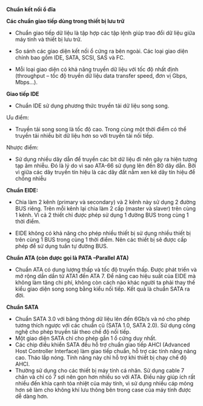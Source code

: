 **Chuẩn kết nối ổ đĩa**

**Các chuẩn giao tiếp dùng trong thiết bị lưu trữ**

- Chuẩn giao tiếp dữ liệu là tập hợp các tập lệnh giúp trao đổi dữ liệu giữa máy tính và thiết bị lưu trữ.

- So sánh các giao diện kết nối ổ cứng ra bên ngoài. Các loại giao diện chính bao gồm IDE, SATA, SCSI, SAS và FC.

- Mỗi loại giao diện có khả năng truyền dữ liệu với tốc độ nhất định (throughput – tốc độ truyền dữ liệu data transfer speed, đơn vị Gbps, Mbps…).

**Giao tiếp IDE**
- Chuẩn IDE sử dụng phương thức truyền tải dữ liệu song song.

Ưu điểm:
- Truyền tải song song là tốc độ cao. Trong cùng một thời điểm có thể truyền tải nhiều bit dữ liệu hơn so với truyền tải nối tiếp.

Nhược điểm:
- Sử dụng nhiều dây dẫn để truyền các bit dữ liệu đi nên gây ra hiện tượng tạp âm nhiễu. Đó là lý do vì sao ATA-66 sử dụng lên đến 80 dây dẫn. Bởi vì giữa các dây truyền tín hiệu là các dây đất nằm xen kẽ dây tín hiệu để chống nhiễu

**Chuẩn EIDE:**
- Chia làm 2 kênh (primary và secondary) và 2 kênh này sử dụng 2 đường BUS riêng. Trên mỗi kênh lại chia làm 2 cấp (master và slaver) trên cùng 1 kênh. Vì cả 2 thiết chỉ được phép sử dụng 1 đường BUS trong cùng 1 thời điểm.
+ EIDE không có khả năng cho phép nhiều thiết bị sử dụng nhiều thiết bị trên cùng 1 BUS trong cùng 1 thời điểm. Nên các thiết bị sẽ được cấp phép để sử dụng tuần tự đường BUS.

**Chuẩn ATA (còn được gọi là PATA –Parallel ATA)**
- Chuẩn ATA có dung lượng thấp và tốc độ truyền thấp. Được phát triển và mở rộng dần dần từ ATA1 đến ATA 7. Để nâng cao hiệu suất của EIDE mà không làm tăng chi phí, không còn cách nào khác người ta phải thay thế kiểu giao diện song song bằng kiểu nối tiếp. Kết quả là chuẩn SATA ra đời.

**Chuẩn SATA**
- Chuẩn SATA 3.0 với băng thông dữ liệu lên đến 6Gb/s và nó cho phép tương thích ngược với các chuẩn cũ (SATA 1.0, SATA 2.0). Sử dụng công nghệ cho phép truyền tải theo chế độ nối tiếp.
- Một giao diện SATA chỉ cho phép gắn 1 ổ cứng duy nhất.
- Các chip điều khiển SATA đều hỗ trợ chuẩn giao tiếp AHCI (Advanced Host Controller Interface) làm giao tiếp chuẩn, hỗ trợ các tính năng nâng cao. Tháo lắp nóng. Tính năng này chỉ hỗ trợ khi thiết bị chạy chế độ AHCI.
- Thường sử dụng cho các thiết bị máy tính cá nhân. Sử dụng cable 7 chân và chỉ có 7 sợi nên gọn hơn nhiều so với ATA. Điều này giúp ích rất nhiều đến khía cạnh tỏa nhiệt của máy tính, vì sử dụng nhiều cáp mỏng hơn sẽ làm cho không khí lưu thông bên trong case của máy tính được dễ dàng hơn.
